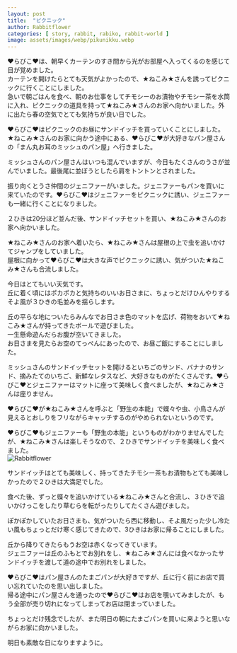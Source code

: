 ```yaml
---
layout: post
title:  "ピクニック"
author: Rabbitflower
categories: [ story, rabbit, rabiko, rabbit-world ]
image: assets/images/webp/pikunikku.webp
---
```


♥らびこ♥は、朝早くカーテンのすき間から光がお部屋へ入ってくるのを感じて目が覚めました。  
カーテンを開けたらとても天気がよかったので、★ねこみ★さんを誘ってピクニックに行くことにしました。  
急いで朝ごはんを食べ、朝のお仕事をしてチモシーのお漬物やチモシー茶を水筒に入れ、ピクニックの道具を持って★ねこみ★さんのお家へ向かいました。外に出たら春の空気でとても気持ちが良い日でした。  
  
♥らびこ♥はピクニックのお昼にサンドイッチを買っていくことにしました。  
★ねこみ★さんのお家に向かう途中にある、♥らびこ♥が大好きなパン屋さんの「まん丸お耳のミッシュのパン屋」へ行きました。  
  
ミッシュさんのパン屋さんはいつも混んでいますが、今日もたくさんのうさが並んでいました。最後尾に並ぼうとしたら肩をトントンとされました。  
  
振り向くとうさ仲間のジェニファーがいました。ジェニファーもパンを買いに来ていたのです。♥らびこ♥はジェニファーをピクニックに誘い、ジェニファーも一緒に行くことになりました。  
  
２ひきは20分ほど並んだ後、サンドイッチセットを買い、★ねこみ★さんのお家へ向かいました。  
  
★ねこみ★さんのお家へ着いたら、★ねこみ★さんは屋根の上で虫を追いかけてジャンプをしていました。  
屋根に向かって♥らびこ♥は大きな声でピクニックに誘い、気がついた★ねこみ★さんも合流しました。  
  
今日はとてもいい天気です。  
丘に着く頃にはポカポカと気持ちのいいお日さまに、ちょっとだけひんやりするそよ風が３ひきの毛並みを揺らします。  
  
丘の平らな地についたらみんなでお日さま色のマットを広げ、荷物をおいて★ねこみ★さんが持ってきたボールで遊びました。  
一生懸命遊んだらお腹が空いてきました。  
お日さまを見たらお空のてっぺんにあったので、お昼ご飯にすることにしました。  
  
ミッシュさんのサンドイッチセットを開けるといちごのサンド、バナナのサンド、摘みたてのいちご、新鮮なレタスなど、大好きなものがたくさんです。♥らびこ♥とジェニファーはマットに座って美味しく食べましたが、★ねこみ★さんは座りません。  
  
♥らびこ♥が★ねこみ★さんを呼ぶと「野生の本能」で蝶々や虫、小鳥さんが見えるとおしりをフリながらキャッチするのがやめられないというのです。  
  
♥らびこ♥もジェニファーも「野生の本能」というものがわかりませんでしたが、★ねこみ★さんは楽しそうなので、２ひきでサンドイッチを美味しく食べました。  
<img class="shadow-lg" src="{{site.baseurl}}/assets/images/webp/pikunikku_1.webp" alt="Rabbitflower" />

サンドイッチはとても美味しく、持ってきたチモシー茶もお漬物もとても美味しかったので２ひきは大満足でした。  
  
食べた後、ずっと蝶々を追いかけている★ねこみ★さんと合流し、３ひきで追いかけっこをしたり草むらを転がったりしてたくさん遊びました。  
  
ぽかぽかしていたお日さまも、気がついたら西に移動し、そよ風だった少し冷たい風もちょっとだけ寒く感じてきたので、3ひきはお家に帰ることにしました。  
  
丘から降りてきたらもうお空は赤くなってきています。  
ジェニファーは丘のふもとでお別れをし、★ねこみ★さんには食べなかったサンドイッチを渡して道の途中でお別れをしました。  
  
♥らびこ♥はパン屋さんのたまごパンが大好きですが、丘に行く前にお店で買い忘れていたのを思い出しました。  
帰る途中にパン屋さんを通ったので♥らびこ♥はお店を覗いてみましたが、もう全部が売り切れになってしまってお店は閉まっていました。  
  
ちょっとだけ残念でしたが、また明日の朝にたまごパンを買いに来ようと思いながらお家に向かいました。  
  
明日も素敵な日になりますように。  